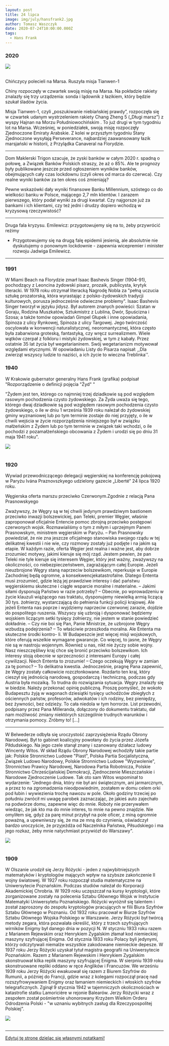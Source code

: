 ```yaml
---
layout: post
title: 24 lipca
image: img/july/hansfrank2.jpg
author: Tomasz Waszczyk
date: 2020-07-24T10:00:00.000Z
tags:
  - Hans Frank
---
```


### 2020

<img src="./img/AR-200729828.jpg/"><br><br>

Chińczycy polecieli na Marsa. Ruszyła misja Tianwen-1

Chiny rozpoczęły w czwartek swoją misję na Marsa. Na pokładzie rakiety znalazły się trzy urządzenia: sonda i lądownik z łazikiem, który będzie szukał śladów życia.

Misja Tianwen-1, czyli „poszukiwanie niebiańskiej prawdy”, rozpoczęła się w czwartek udanym wystrzeleniem rakiety Chang Zheng 5 („Długi marsz”) z wyspy Hajnan na Morzu Południowochińskim . To już drugi w tym tygodniu lot na Marsa. Wcześniej, w poniedziałek, swoją misję rozpoczęły Zjednoczone Emiraty Arabskie. Z kolei w przyszłym tygodniu Stany Zjednoczone wysyłają Perseverance, najbardziej zaawansowany łazik marsjański w historii, z Przylądka Canaveral na Florydzie.

---

Dom Maklerski Trigon szacuje, że zyski banków w całym 2020 r. spadną o połowę, a Związek Banków Polskich straszy, że aż o 85%. Ale te prognozy były publikowane jeszcze przed ogłoszeniem wyników banków, obejmujących cały czas lockdownu (czyli okres od marca do czerwca). Czy realne wyniki banków za ten okres coś zmieniają?

Pewne wskazówki dały wyniki finansowe Banku Millennium, szóstego co do wielkości banku w Polsce, mającego 2,7 mln klientów. I zarazem pierwszego, który podał wyniki za drugi kwartał. Czy najgorsze już za bankami i ich klientami, czy też jedni i drudzy dopiero wchodzą w kryzysową rzeczywistość?

---

Druga fala kryzysu. Emilewicz: przygotowujemy się na to, żeby przywrócić reżimy
- Przygotowujemy się na drugą falę epidemii jesienią, ale absolutnie nie dyskutujemy o ponownym lockdownie - zapewnia wicepremier i minister rozwoju Jadwiga Emilewicz.

---

### 1991

W Miami Beach na Florydzie zmarł Isaac Bashevis Singer (1904-91), pochodzący z Leoncina żydowski pisarz, prozaik, publicysta, krytyk literacki. W 1978 roku otrzymał literacką Nagrodę Nobla za "pełną uczucia sztukę prozatorską, która wyrastając z polsko-żydowskich tradycji kulturowych, porusza jednocześnie odwieczne problemy". Isaac Bashevis Singer tworzył w języku jidysz. Był autorem znanych powieści:
Szatan w Goraju, Rodzina Muszkatów, Sztukmistrz z Lublina, Dwór, Spuścizna i Szosa; a także tomów opowiadań Gimpel Głupek i inne opowiadania, Spinoza z ulicy Rynkowej, Spinoza z ulicy Targowej. Jego twórczość oscylowała w konwencji naturalistycznej, neoromantycznej, która często była zabarwiona groteską, fantastyką, czy wręcz surrealizmem. Wiele wątków czerpał z folkloru i mistyki żydowskiej, w tym z kabały. Przez ostatnie 35 lat życia był wegetarianinem. Swój wegetarianizm motywował względami etycznymi. W opowiadaniu Listy do Pisarza napisał: ,,Dla zwierząt wszyscy ludzie to naziści, a ich życie to wieczna Treblinka''.

### 1940

W Krakowie gubernator generalny Hans Frank (grafika) podpisał "Rozporządzenie o definicji pojęcia "Żyd" "

"Żydem jest ten, którego co najmniej trzej dziadkowie są pod względem rasowym pochodzenia czysto żydowskiego. Za Żyda uważa się tego, którego dwaj dziadkowie są pod względem rasowym pochodzenia czysto żydowskiego, o ile w dniu 1 września 1939 roku należał do żydowskiej gminy wyznaniowej lub po tym terminie zostaje do niej przyjęty, o ile w chwili wejścia w życie rozporządzenia niniejszego był w związku małżeńskim z Żydem lub po tym terminie w związek taki wchodzi, o ile pochodzi z pozamałżeńskiego obcowania z Żydem i urodzi się po dniu 31 maja 1941 roku".

<img src="./img/july/hansfrank2.jpg"><br><br>

### 1920

Wywiad przewodniczącego delegacji węgierskiej na konferencję pokojową w Paryżu Ivána Praznovszkyego udzielony gazecie „Liberté” 24 lipca 1920 roku.

Węgierska oferta marszu przeciwko Czerwonym.Zgodnie z relacją Pana Prasnowskyego

Zważywszy, że Węgry są w tej chwili jedynym prawdziwym bastionem przeciwko inwazji bolszewickiej, pan Teleki, premier Węgier, właśnie zaproponował oficjalnie Entencie pomoc zbrojną przeciwko postępowi czerwonych wojsk.
Rozmawialiśmy o tym z miłym i uprzejmym Panem Prasnowskym, ministrem węgierskim w Paryżu.
– Pan Prasnowsky powiedział, że nie zna jeszcze oficjalnego stanowiska swojego rządu w tej delikatnej kwestii i nie wie, czy rozmowy zostały już podjęte i na jakim są etapie. W każdym razie, oferta Węgier jest realna i ważne jest, aby dobrze zrozumieć motywy, jakimi kieruje się mój rząd. Jestem pewien, że pan Teleki nie tyle kieruje się interesem Węgier, który jest ważny, zważywszy na okoliczności, co niebezpieczeństwem, zagrażającym całej Europie. Jeżeli nieuzbrojone Węgry staną naprzeciw bolszewikom, reperkusje w Europie Zachodniej będą ogromne, a konsekwencjekatastrofalne. Dlatego Ententa musi zrozumieć, gdzie leżą jej prawdziwe interesy i dać państwu węgierskiemu skuteczne i ciągłe wsparcie moralne i materialne.
– Jakimi siłami dysponują Państwo w razie potrzeby?
– Obecnie, po wprowadzeniu w życie klauzuli wiążącego nas traktatu, dysponujemy niewielką armią liczącą 30 tys. żołnierzy, wystarczającą do pełnienia funkcji policji krajowej. Ale jeżeli Ententa nas poprze i wyjdziemy naprzeciw czerwonej zarazie, dojdzie do pospolitego ruszenia. Wszyscy się uzbroją i dysponować będziemy
wojskiem liczącym setki tysięcy żołnierzy, nie jestem w stanie powiedzieć dokładnie.
– Czy nie boi się Pan, Panie Ministrze, że uzbrojone Węgry wzbudzą podejrzenia?
– To właściwie przeszkoda moralna. Ale Ententa ma skuteczne środki kontro-
li. W Budapeszcie jest więcej misji wojskowych, które oferują wszelkie wymagane gwarancje. Co więcej, to jasne, że Węgry nie są w nastroju wojennym. Również u nas, nikt nie życzy sobie wojny. Nasz nieszczęśliwy kraj chce się bronić przeciwko bolszewikom. Ich interesy stoją obecnie w sprzeczności z interesami Europy i całej cywilizacji. Niech Ententa to zrozumie!
– Czego oczekują Węgry w zamian za tę pomoc?
– To delikatna kwestia. Jednocześnie, pragnę Pana zapewnić, że Węgry zostały całkowicie rozczłonkowane. Rozdarto ten kraj, który cieszył się jednością narodową, gospodarczą i techniczną, podczas gdy Austria była mozaiką.
To trudna do rozwiązania sytuacja. Węgry znalazły się w biedzie. Należy przekonać opinię publiczną. Proszę pomyśleć, że wokoło Budapesztu żyją w wagonach dziesiątki tysięcy uchodźców zbiegłych z ościennych państw, profesorów, adwokatów i ich rodziny, bez pieniędzy, bez żywności, bez odzieży. To cała niedola w tym horrorze.
List przewodni, podpisany przez Pana Milleranda, dołączony do dokumentu
traktatu, dał nam możliwość zmiany niektórych szczególnie trudnych warunków i otrzymania pomocy. Zróbmy to! [...]

---

W Belwederze odbyła się uroczystość zaprzysiężenia Rządu Obrony Narodowej.
Był to gabinet koalicyjny powołany do życia przez Józefa Piłdudskiego. Na jego czele stanął znany i szanowany działacz ludowy Wincenty Witos.
W skład Rządu Obrony Narodowej wchodziły takie partie jak: Polskie Stronnictwo Ludowe "Piast", Polska Partia Socjalistyczna, Związek Ludowo Narodowy, Polskie Stronnictwo Ludowe "Wyzwolenie", Stronnictwo Prawicy Narodowej, Narodowa Partia Robotnicza, Polskie Stronnictwo Chrześcijańskiej Demokracji, Zjednoczenie Mieszczańskie i Narodowe Zjednoczenie Ludowe.
Tak oto sam Witos wspominał to wydarzenie: "Jednego dnia, który nie był ani świątecznym, ani jarmarcznym, a przez to na zgromadzenia nieodpowiednim, zostałem w domu celem orki pod łubin i wywiezienia trochę nawozu w pole. Około godziny trzeciej po południu zwrócił mi uwagę parobek zaznaczając, że jakieś auto zajechało na podwórze domu, zapewne więc do mnie. Roboty nie przerywałem wiedząc, że jak kto ma do mnie interes, to mnie na pewno znajdzie. Nie omyliłem się, gdyż za parę minut przybył na pole oficer, z miną ogromnie poważną, a upewniwszy się, że ma ze mną do czynienia, oświadczył bardzo uroczyście, że przyjeżdża od Naczelnika Państwa, Piłsudskiego i ma jego rozkaz, żeby mnie natychmiast przywiózł do Warszawy".

<img src="./img/july/gabinet.jpg"><br><br>

### 1909

W Olszanie urodził się Jerzy Różycki - jeden z najwybitniejszych matematyków i kryptologów mających wpływ na szybsze zakończenie II wojny światowej. W 1927 roku rozpoczął studia matematyczne na Uniwersytecie Poznańskim. Podczas studiów należał do Korporacji Akademickiej Chrobria. W 1929 roku uczęszczał na kursy kryptologii, które zorganizowane zostały na polecenia Sztabu Głównego Wojsk w Instytucie Matematyki Uniwersytetu Poznańskiego. Różycki wyróżnił się talentem i został zaproszony do zespołu kryptologów pracujących w filii Biura Szyfrów Sztabu Głównego w Poznaniu. Od 1932 roku pracował w Biurze Szyfrów Sztabu Głównego Wojska Polskiego w Warszawie. Jerzy Różycki był twórcą metody zegara, która pozwalała określić, który z trzech szyfrujących wirników Enigmy był danego dnia w pozycji N. W styczniu 1933 roku razem z Marianem Rejewskim oraz Henrykiem Zygalskim złamał kod niemieckiej maszyny szyfrującej Enigma. Od stycznia 1933 roku Polacy byli jedynymi, którzy odczytywali niemalże wszystkie zakodowane niemieckie depesze. W 1937 roku Jerzy Różycki uzyskał tytuł magistra geografii na Uniwersytecie Poznańskim. Razem z Marianem Rejewskim i Henrykiem Zygalskim skonstruował kilka replik maszyny szyfrującej Enigma. W sierpniu 1939 roku skonstruowane repliki oddano w ręce Anglików i Francuzów. We wrześniu 1939 roku Jerzy Różycki ewakuował się razem z Biurem Szyfrów do Rumunii, a później do Francji, gdzie wraz z kolegami rozpoczął pracę nad rozszyfrowywaniem Enigmy oraz łamaniem niemieckich i włoskich szyfrów telegraficznych. Zginął 9 stycznia 1942 w tajemniczych okolicznościach w katastrofie statku Lamoricière w rejonie Balearów. Jerzy Różycki wraz z zespołem został pośmiertnie uhonorowany Krzyżem Wielkim Orderu Odrodzenia Polski - "w uznaniu wybitnych zasług dla Rzeczypospolitej Polskiej".

<img src="./img/july/rozycki.jpg"><br><br>

---

<a href="https://github.com/TomaszWaszczyk/historia.waszczyk.com/edit/master/src/content/july-24.md" target="_blank">Edytuj tę stronę dzieląc się własnymi notatkami!</a>
